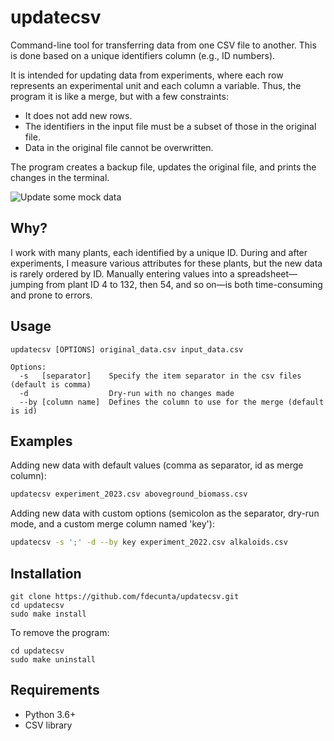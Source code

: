 # updatecsv

Command-line tool for transferring data from one CSV file to another. This is done based on a unique identifiers column (e.g., ID numbers). 

It is intended for updating data from experiments, where each row represents an experimental unit and each column a variable. Thus, the program it is like a merge, but with a few constraints:

- It does not add new rows.
- The identifiers in the input file must be a subset of those in the original file.
- Data in the original file cannot be overwritten.

The program creates a backup file, updates the original file, and prints the changes in the terminal.

![Update some mock data](updatecsv.git "Update some mock data")

## Why?

I work with many plants, each identified by a unique ID. During and after experiments, I measure various attributes for these plants, but the new data is rarely ordered by ID. Manually entering values into a spreadsheet—jumping from plant ID 4 to 132, then 54, and so on—is both time-consuming and prone to errors.

## Usage 

```
updatecsv [OPTIONS] original_data.csv input_data.csv

Options:
  -s   [separator]    Specify the item separator in the csv files (default is comma)
  -d                  Dry-run with no changes made
  --by [column name]  Defines the column to use for the merge (default is id)
```

## Examples

Adding new data with default values (comma as separator, id as merge column):

```bash
updatecsv experiment_2023.csv aboveground_biomass.csv
```

Adding new data with custom options (semicolon as the separator, dry-run mode, and a custom merge column named 'key'):


```bash
updatecsv -s ';' -d --by key experiment_2022.csv alkaloids.csv
```


## Installation

```shell
git clone https://github.com/fdecunta/updatecsv.git
cd updatecsv
sudo make install
```

To remove the program:

```shell
cd updatecsv
sudo make uninstall
```

## Requirements

- Python 3.6+
- CSV library

